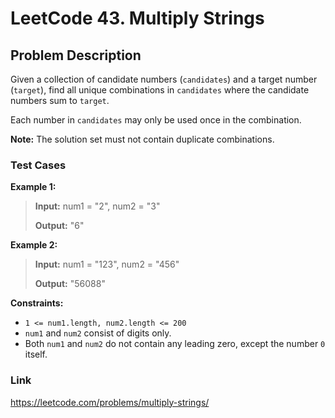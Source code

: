 # LeetCode 43. Multiply Strings

## Problem Description
Given a collection of candidate numbers (`candidates`) and a target number (`target`), find all unique combinations in `candidates` where the candidate numbers sum to `target`.

Each number in `candidates` may only be used once in the combination.

**Note:** The solution set must not contain duplicate combinations.

### Test Cases

**Example 1:**

> **Input:** num1 = "2", num2 = "3"
> 
> **Output:** "6"

**Example 2:**

> **Input:** num1 = "123", num2 = "456"
> 
> **Output:** "56088"
 

**Constraints:**

- `1 <= num1.length, num2.length <= 200`
- `num1` and `num2` consist of digits only.
- Both `num1` and `num2` do not contain any leading zero, except the number `0` itself.

### Link

https://leetcode.com/problems/multiply-strings/
